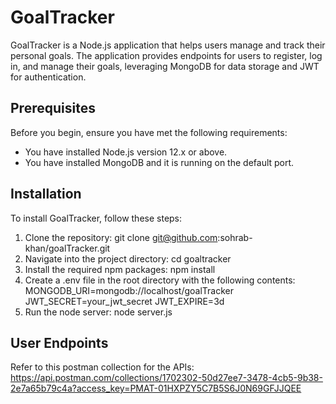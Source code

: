 # GoalTracker

GoalTracker is a Node.js application that helps users manage and track their personal goals. The application provides endpoints for users to register, log in, and manage their goals, leveraging MongoDB for data storage and JWT for authentication.

## Prerequisites

Before you begin, ensure you have met the following requirements:
* You have installed Node.js version 12.x or above.
* You have installed MongoDB and it is running on the default port.


## Installation

To install GoalTracker, follow these steps:

1. Clone the repository:
   git clone git@github.com:sohrab-khan/goalTracker.git
2. Navigate into the project directory: cd goaltracker
3. Install the required npm packages: npm install
4. Create a .env file in the root directory with the following contents:
   MONGODB_URI=mongodb://localhost/goalTracker
   JWT_SECRET=your_jwt_secret
   JWT_EXPIRE=3d
5. Run the node server: node server.js

 ## User Endpoints
 Refer to this postman collection for the APIs: https://api.postman.com/collections/1702302-50d27ee7-3478-4cb5-9b38-2e7a65b79c4a?access_key=PMAT-01HXPZY5C7B5S6J0N69GFJJQEE
 


   
